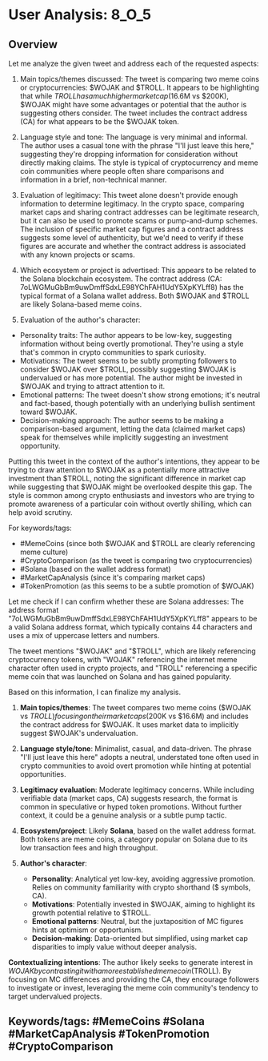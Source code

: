 # User Analysis: 8_O_5

## Overview

<think>
Let me analyze the given tweet and address each of the requested aspects:

1. Main topics/themes discussed:
The tweet is comparing two meme coins or cryptocurrencies: $WOJAK and $TROLL. It appears to be highlighting that while $TROLL has a much higher market cap ($16.6M vs $200K), $WOJAK might have some advantages or potential that the author is suggesting others consider. The tweet includes the contract address (CA) for what appears to be the $WOJAK token.

2. Language style and tone:
The language is very minimal and informal. The author uses a casual tone with the phrase "I'll just leave this here," suggesting they're dropping information for consideration without directly making claims. The style is typical of cryptocurrency and meme coin communities where people often share comparisons and information in a brief, non-technical manner.

3. Evaluation of legitimacy:
This tweet alone doesn't provide enough information to determine legitimacy. In the crypto space, comparing market caps and sharing contract addresses can be legitimate research, but it can also be used to promote scams or pump-and-dump schemes. The inclusion of specific market cap figures and a contract address suggests some level of authenticity, but we'd need to verify if these figures are accurate and whether the contract address is associated with any known projects or scams.

4. Which ecosystem or project is advertised:
This appears to be related to the Solana blockchain ecosystem. The contract address (CA: 7oLWGMuGbBm9uwDmffSdxLE98YChFAH1UdY5XpKYLff8) has the typical format of a Solana wallet address. Both $WOJAK and $TROLL are likely Solana-based meme coins.

5. Evaluation of the author's character:
- Personality traits: The author appears to be low-key, suggesting information without being overtly promotional. They're using a style that's common in crypto communities to spark curiosity.
- Motivations: The tweet seems to be subtly prompting followers to consider $WOJAK over $TROLL, possibly suggesting $WOJAK is undervalued or has more potential. The author might be invested in $WOJAK and trying to attract attention to it.
- Emotional patterns: The tweet doesn't show strong emotions; it's neutral and fact-based, though potentially with an underlying bullish sentiment toward $WOJAK.
- Decision-making approach: The author seems to be making a comparison-based argument, letting the data (claimed market caps) speak for themselves while implicitly suggesting an investment opportunity.

Putting this tweet in the context of the author's intentions, they appear to be trying to draw attention to $WOJAK as a potentially more attractive investment than $TROLL, noting the significant difference in market cap while suggesting that $WOJAK might be overlooked despite this gap. The style is common among crypto enthusiasts and investors who are trying to promote awareness of a particular coin without overtly shilling, which can help avoid scrutiny.

For keywords/tags:
- #MemeCoins (since both $WOJAK and $TROLL are clearly referencing meme culture)
- #CryptoComparison (as the tweet is comparing two cryptocurrencies)
- #Solana (based on the wallet address format)
- #MarketCapAnalysis (since it's comparing market caps)
- #TokenPromotion (as this seems to be a subtle promotion of $WOJAK)

Let me check if I can confirm whether these are Solana addresses:
The address format "7oLWGMuGbBm9uwDmffSdxLE98YChFAH1UdY5XpKYLff8" appears to be a valid Solana address format, which typically contains 44 characters and uses a mix of uppercase letters and numbers.

The tweet mentions "$WOJAK" and "$TROLL", which are likely referencing cryptocurrency tokens, with "WOJAK" referencing the internet meme character often used in crypto projects, and "TROLL" referencing a specific meme coin that was launched on Solana and has gained popularity.

Based on this information, I can finalize my analysis.
</think>

1. **Main topics/themes**: The tweet compares two meme coins ($WOJAK vs $TROLL) focusing on their market caps ($200K vs $16.6M) and includes the contract address for $WOJAK. It uses market data to implicitly suggest $WOJAK's undervaluation.

2. **Language style/tone**: Minimalist, casual, and data-driven. The phrase "I'll just leave this here" adopts a neutral, understated tone often used in crypto communities to avoid overt promotion while hinting at potential opportunities.

3. **Legitimacy evaluation**: Moderate legitimacy concerns. While including verifiable data (market caps, CA) suggests research, the format is common in speculative or hyped token promotions. Without further context, it could be a genuine analysis or a subtle pump tactic.

4. **Ecosystem/project**: Likely **Solana**, based on the wallet address format. Both tokens are meme coins, a category popular on Solana due to its low transaction fees and high throughput.

5. **Author's character**:  
   - **Personality**: Analytical yet low-key, avoiding aggressive promotion. Relies on community familiarity with crypto shorthand ($ symbols, CA).  
   - **Motivations**: Potentially invested in $WOJAK, aiming to highlight its growth potential relative to $TROLL.  
   - **Emotional patterns**: Neutral, but the juxtaposition of MC figures hints at optimism or opportunism.  
   - **Decision-making**: Data-oriented but simplified, using market cap disparities to imply value without deeper analysis.

**Contextualizing intentions**: The author likely seeks to generate interest in $WOJAK by contrasting it with a more established meme coin ($TROLL). By focusing on MC differences and providing the CA, they encourage followers to investigate or invest, leveraging the meme coin community's tendency to target undervalued projects.

**Keywords/tags**: #MemeCoins #Solana #MarketCapAnalysis #TokenPromotion #CryptoComparison
---
